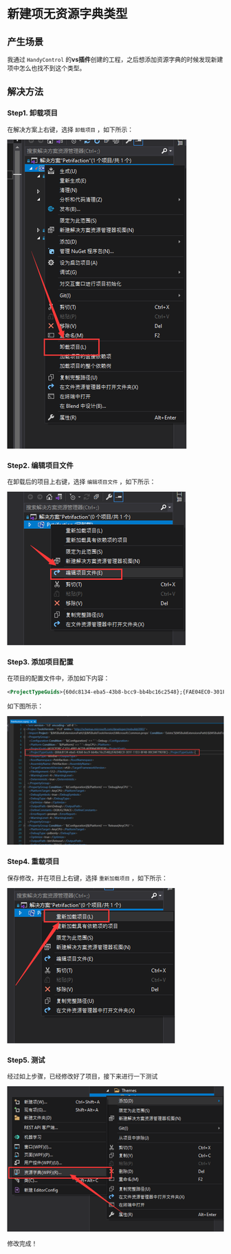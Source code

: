 # 新建项无资源字典类型

## 产生场景

我通过 `HandyControl` 的**vs插件**创建的工程，之后想添加资源字典的时候发现新建项中怎么也找不到这个类型。

## 解决方法

### Step1. 卸载项目

在解决方案上右键，选择 `卸载项目` ，如下所示：

![卸载项目](assets/images/卸载项目.png)

### Step2. 编辑项目文件

在卸载后的项目上右键，选择 `编辑项目文件` ，如下所示：

![编辑项目文件](assets/images/编辑项目文件.png)

### Step3. 添加项目配置

在项目的配置文件中，添加如下内容：

```xml
<ProjectTypeGuids>{60dc8134-eba5-43b8-bcc9-bb4bc16c2548};{FAE04EC0-301F-11D3-BF4B-00C04F79EFBC}</ProjectTypeGuids>
```

如下图所示：

![添加项目配置](assets/images/添加项目配置.png)

### Step4. 重载项目

保存修改，并在项目上右键，选择 `重新加载项目` ，如下所示：

![重新加载项目](assets/images/重新加载项目.png)

### Step5. 测试

经过如上步骤，已经修改好了项目，接下来进行一下测试

![新建资源字典](assets/images/新建资源字典.png)

修改完成！
